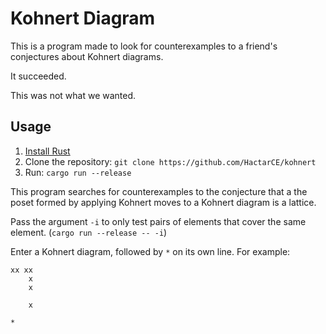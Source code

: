 # Kohnert Diagram

This is a program made to look for counterexamples to a friend's conjectures about Kohnert diagrams.

It succeeded.

This was not what we wanted.

## Usage

1. [Install Rust](https://www.rust-lang.org/tools/install)
2. Clone the repository: `git clone https://github.com/HactarCE/kohnert`
3. Run: `cargo run --release`

This program searches for counterexamples to the conjecture that a the poset formed by applying Kohnert moves to a Kohnert diagram is a lattice.

Pass the argument `-i` to only test pairs of elements that cover the same element. (`cargo run --release -- -i`)

Enter a Kohnert diagram, followed by `*` on its own line. For example:

```
xx xx
    x
    x

    x

*
```
